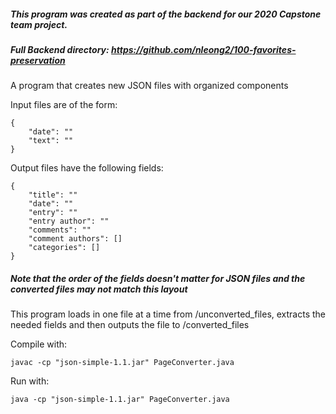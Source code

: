 ##### This program was created as part of the backend for our 2020 Capstone team project. 
##### Full Backend directory: https://github.com/nleong2/100-favorites-preservation

A program that creates new JSON files with organized components

Input files are of the form:

```
{
	"date": ""
	"text": ""
}
```

Output files have the following fields:

```
{
	"title": ""
	"date": ""
	"entry": ""
	"entry author": ""
	"comments": ""
	"comment authors": []
	"categories": []
}
```
##### Note that the order of the fields doesn't matter for JSON files and the converted files may not match this layout

This program loads in one file at a time from /unconverted_files, extracts the needed fields and then outputs the file to /converted_files

Compile with: 
```
javac -cp "json-simple-1.1.jar" PageConverter.java
```

Run with: 
```
java -cp "json-simple-1.1.jar" PageConverter.java
```

